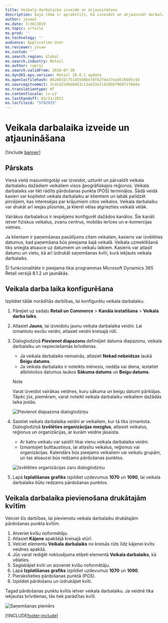 ```yaml
---
title: Veikala darbalaika izveide un atjaunināšana
description: Šajā tēmā ir aprakstīts, kā izveidot un atjaunināt darbalaiku programmā Commerce Headquarters.
author: josaw1
ms.date: 7/30/2019
ms.topic: article
ms.prod: ''
ms.technology: ''
audience: Application User
ms.reviewer: josaw
ms.custom: ''
ms.search.region: Global
ms.search.industry: Retail
ms.author: rapraj
ms.search.validFrom: 2019-07-30
ms.dyn365.ops.version: Retail 10.0.1 update
ms.openlocfilehash: 862b032c75145594be78fb2f4e27ea5616605c4d
ms.sourcegitcommit: 3cdc42346bb653c13ab33a7142dbb7969f1f6dda
ms.translationtype: HT
ms.contentlocale: lv-LV
ms.lasthandoff: 03/31/2021
ms.locfileid: "5792933"
---
```

# <a name="create-and-update-store-hours"></a>Veikala darbalaika izveide un atjaunināšana

[!include [banner](../../includes/banner.md)]

## <a name="overview"></a>Pārskats

Vienā vietā mazumtirgotāji var izveidot, uzturēt un pārvaldīt veikala darbalaiku dažādiem veikaliem visos ģeogrāfiskajos reģionos. Veikala darbalaiks var tikt rādīts pārdošanas punkta (POS) termināļos. Šādā veidā kasieri var koplietot veikala darbalaiku ar klientiem un labāk palīdzēt pircējiem, kas interesējas par krājumiem citos veikalos. Veikala darbalaiku var drukāt arī ieejas plūsmās, ja klienti vēlas atgriezties veikalā vēlāk.

Vairākus darbalaikus ir iespējams konfigurēt dažādos kanālos. Šie kanāli ietver fiziskus veikalus, zvanu centrus, mobilās ierīces un e-komercijas vietnes.

Ja klientam ir paņemšanas pasūtījums citam veikalam, kasieris var izvēlēties datumus, kad paņemšana būs pieejama šajā veikalā. Veikala uzmeklēšanā tiks sniegta atsauce uz datumiem un veikalu laikiem. Kasieris var atlasīt datumu un vietu, kā arī izdrukāt saņemšanas kvīti, kurā iekļauts veikala darbalaiks.

Šī funkcionalitāte ir pieejama tikai programmas Microsoft Dynamics 365 Retail versijā 8.1.2 un jaunākās.

## <a name="configure-store-hours"></a>Veikala darba laika konfigurēšana

Izpildiet tālāk norādītās darbības, lai konfigurētu veikala darbalaiku.

1. Pārejiet uz sadaļu **Retail un Commerce** \> **Kanāla iestatīšana** \> **Veikala darba laiks**.
2. Atlasiet **Jauns**, lai izveidotu jaunu veikala darbalaika veidni. Lai izmantotu esošu veidni, atlasiet veidni kreisajā rūtī.
3. Dialoglodziņā **Pievienot diapazonu** definējiet datuma diapazonu, veikala darbalaiku un nepieciešamās brīvdienas.

    - Ja veikala darbalaiks nemainās, atlasiet **Nekad nebeidzas** laukā **Beigu datums**.
    - Ja veikala darbalaiks ir noteikts mēnesis, nedēļa vai diena, iestatiet atbilstošos datumus laukos **Sākuma datums** un **Beigu datums**.

    > [!NOTE]
    > Varat izveidot vairākas veidnes, kuru sākuma un beigu datumi pārklājas. Tāpēc jūs, piemēram, varat noteikt veikala darbalaiku veikaliem dažādās laika joslās.

    ![Pievienot diapazona dialoglodziņu](../dev-itpro/media/Storehours1.png "Pievienot diapazona dialoglodziņu")

4. Saistiet veikals darbalaika veidni ar veikaliem, kur tā tiks izmantota. Dialoglodziņā **Izvēlēties organizācijas mezglus**, atlasiet veikalus, reģionus un organizācijas, ar kurām veidne jāsaista.

    - Ar katru veikalu var saistīt tikai vienu veikala darbalaika veidni.
    - Izmantojiet bulttaustiņus, lai atlasītu veikalus, reģionus vai organizācijas. Kalendārs būs pieejams veikaliem vai veikalu grupām, un tas atsaucei būs redzams pārdošanas punktos.

    ![Izvēlēties organizācijas zaru dialoglodziņu](../dev-itpro/media/Storehours2.png "Izvēlēties organizācijas zaru dialoglodziņu")

5. Lapā **Izplatīšanas grafiks** izpildiet uzdevumus **1070** un **1090**, lai veikala darbalaiks būtu redzams pārdošanas punktos.

## <a name="add-store-hours-to-printed-receipts"></a>Veikala darbalaika pievienošana drukātajām kvītīm

Veiciet šīs darbības, lai pievienotu veikala darbalaiku drukātajām pārdošanas punkta kvītīm.

1. Atveriet kvīšu noformētāju.
2. Atlasiet **Kājene** apakšējā kreisajā stūrī.
3. Velciet elementu **Veikala darbalaiks** no kreisās rūts līdz kājenei kvīts veidnes apakšā.
4. Jūs varat rediģēt noklusējuma etiķeti elementā **Veikala darbalaiks**, kā vēlaties.
5. Saglabājiet kvīti un aizveriet kvīšu noformētāju.
6. Lapā **Izplatīšanas grafiks** izpildiet uzdevumus **1070** un **1090**.
7. Pierakstieties pārdošanas punktā (POS).
8. Izpildiet pārdošanu un izdrukājiet kvīti.

Tagad pārdošanas punktu kvītis ietver veikala darbalaiku. Ja veidnē tika iekļautas brīvdienas, tās tiek parādītas kvītī.

![Saņemšanas piemērs](../dev-itpro/media/Storehours3.png "Saņemšanas piemērs")


[!INCLUDE[footer-include](../../includes/footer-banner.md)]